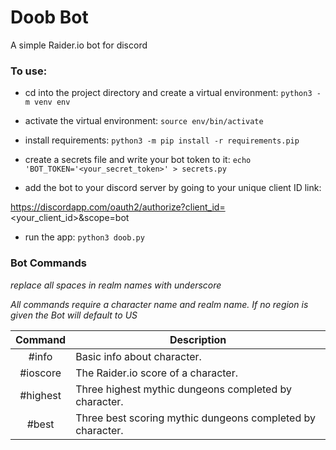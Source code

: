 # Doob Bot

A simple Raider.io bot for discord

### To use:


* cd into the project directory and create a virtual environment:
`python3 -m venv env`


* activate the virtual environment:
`source env/bin/activate`


* install requirements:
`python3 -m pip install -r requirements.pip`


* create a secrets file and write your bot token to it:
`echo 'BOT_TOKEN='<your_secret_token>' > secrets.py`


* add the bot to your discord server by going to your unique client ID link:

https://discordapp.com/oauth2/authorize?client_id=<your_client_id>&scope=bot


* run the app:
`python3 doob.py`


### Bot Commands
*replace all spaces in realm names with underscore*

*All commands require a character name and realm name. If no region is given the Bot will default to US*

|Command         |Description                                                 |
|:--------------:|------------------------------------------------------------|
|#info           | Basic info about character.                                | 
|#ioscore        | The Raider.io score of a character.                        |
|#highest        | Three highest mythic dungeons completed by character.      |
|#best           | Three best scoring mythic dungeons completed by character. |
